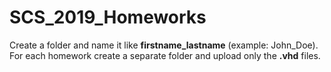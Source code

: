 # SCS_2019_Homeworks

Create a folder and name it like **firstname_lastname** (example: John_Doe). For each homework create a separate folder and upload only the **.vhd** files.
